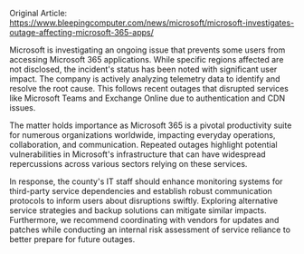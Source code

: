 Original Article: https://www.bleepingcomputer.com/news/microsoft/microsoft-investigates-outage-affecting-microsoft-365-apps/

Microsoft is investigating an ongoing issue that prevents some users from accessing Microsoft 365 applications. While specific regions affected are not disclosed, the incident's status has been noted with significant user impact. The company is actively analyzing telemetry data to identify and resolve the root cause. This follows recent outages that disrupted services like Microsoft Teams and Exchange Online due to authentication and CDN issues.

The matter holds importance as Microsoft 365 is a pivotal productivity suite for numerous organizations worldwide, impacting everyday operations, collaboration, and communication. Repeated outages highlight potential vulnerabilities in Microsoft's infrastructure that can have widespread repercussions across various sectors relying on these services. 

In response, the county's IT staff should enhance monitoring systems for third-party service dependencies and establish robust communication protocols to inform users about disruptions swiftly. Exploring alternative service strategies and backup solutions can mitigate similar impacts. Furthermore, we recommend coordinating with vendors for updates and patches while conducting an internal risk assessment of service reliance to better prepare for future outages.